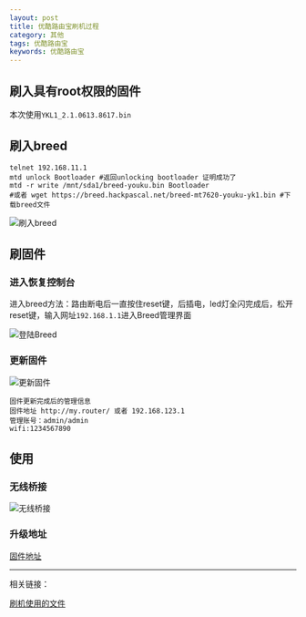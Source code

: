 ```yaml
---
layout: post
title: 优酷路由宝刷机过程
category: 其他
tags: 优酷路由宝
keywords: 优酷路由宝
---
```


## 刷入具有root权限的固件

本次使用`YKL1_2.1.0613.8617.bin`

## 刷入breed

```
telnet 192.168.11.1
mtd unlock Bootloader #返回unlocking bootloader 证明成功了
mtd -r write /mnt/sda1/breed-youku.bin Bootloader
#或者 wget https://breed.hackpascal.net/breed-mt7620-youku-yk1.bin #下载breed文件
```

![刷入breed](https://pic.yupoo.com/bztd/c1bd93f0/f96c13be.jpg)

## 刷固件

### 进入恢复控制台

进入breed方法：路由断电后一直按住reset键，后插电，led灯全闪完成后，松开reset键，输入网址`192.168.1.1`进入Breed管理界面

![登陆Breed](https://pic.yupoo.com/bztd/e18e772e/afeea40a.jpg)

### 更新固件

![更新固件](https://pic.yupoo.com/bztd/4ab3e119/3566b964.jpg)

```
固件更新完成后的管理信息
固件地址 http://my.router/ 或者 192.168.123.1
管理账号：admin/admin
wifi:1234567890
```

## 使用

### 无线桥接

![无线桥接](http://pic.yupoo.com/bztd/0f854734/5586d2aa.jpg)

### 升级地址

[固件地址](http://www.right.com.cn/forum/thread-161324-1-1.html)

---

相关链接：

[刷机使用的文件](https://pan.baidu.com/s/1geFkF3H)